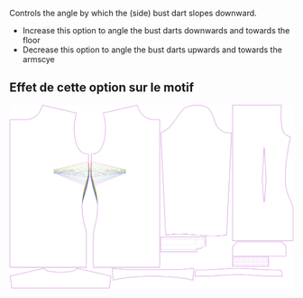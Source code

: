 Controls the angle by which the (side) bust dart slopes downward.

-   Increase this option to angle the bust darts downwards and towards the floor
-   Decrease this option to angle the bust darts upwards and towards the armscye

## Effet de cette option sur le motif

![This image shows the effect of this option by superimposing several variants that have a different value for this option](simone_bustdartangle_sample.svg "Effect of this option on the pattern")
